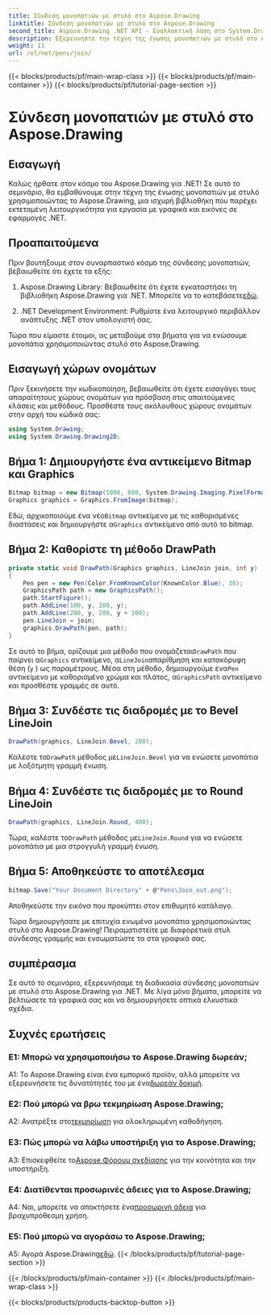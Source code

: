 ```yaml
---
title: Σύνδεση μονοπατιών με στυλό στο Aspose.Drawing
linktitle: Σύνδεση μονοπατιών με στυλό στο Aspose.Drawing
second_title: Aspose.Drawing .NET API - Εναλλακτική λύση στο System.Drawing.Common
description: Εξερευνήστε την τέχνη της ένωσης μονοπατιών με στυλό στο Aspose.Drawing for .NET. Δημιουργήστε εκπληκτικά γραφικά με τις επιλογές LineJoin.
weight: 11
url: /el/net/pens/join/
---
```


{{< blocks/products/pf/main-wrap-class >}}
{{< blocks/products/pf/main-container >}}
{{< blocks/products/pf/tutorial-page-section >}}

# Σύνδεση μονοπατιών με στυλό στο Aspose.Drawing

## Εισαγωγή

Καλώς ήρθατε στον κόσμο του Aspose.Drawing για .NET! Σε αυτό το σεμινάριο, θα εμβαθύνουμε στην τέχνη της ένωσης μονοπατιών με στυλό χρησιμοποιώντας το Aspose.Drawing, μια ισχυρή βιβλιοθήκη που παρέχει εκτεταμένη λειτουργικότητα για εργασία με γραφικά και εικόνες σε εφαρμογές .NET.

## Προαπαιτούμενα

Πριν βουτήξουμε στον συναρπαστικό κόσμο της σύνδεσης μονοπατιών, βεβαιωθείτε ότι έχετε τα εξής:

1.  Aspose.Drawing Library: Βεβαιωθείτε ότι έχετε εγκαταστήσει τη βιβλιοθήκη Aspose.Drawing για .NET. Μπορείτε να το κατεβάσετε[εδώ](https://releases.aspose.com/drawing/net/).

2. .NET Development Environment: Ρυθμίστε ένα λειτουργικό περιβάλλον ανάπτυξης .NET στον υπολογιστή σας.

Τώρα που είμαστε έτοιμοι, ας μεταβούμε στα βήματα για να ενώσουμε μονοπάτια χρησιμοποιώντας στυλό στο Aspose.Drawing.

## Εισαγωγή χώρων ονομάτων

Πριν ξεκινήσετε την κωδικοποίηση, βεβαιωθείτε ότι έχετε εισαγάγει τους απαραίτητους χώρους ονομάτων για πρόσβαση στις απαιτούμενες κλάσεις και μεθόδους. Προσθέστε τους ακόλουθους χώρους ονομάτων στην αρχή του κώδικά σας:

```csharp
using System.Drawing;
using System.Drawing.Drawing2D;
```

## Βήμα 1: Δημιουργήστε ένα αντικείμενο Bitmap και Graphics

```csharp
Bitmap bitmap = new Bitmap(1000, 800, System.Drawing.Imaging.PixelFormat.Format32bppPArgb);
Graphics graphics = Graphics.FromImage(bitmap);
```

 Εδώ, αρχικοποιούμε ένα νέο`Bitmap` αντικείμενο με τις καθορισμένες διαστάσεις και δημιουργήστε α`Graphics` αντικείμενο από αυτό το bitmap.

## Βήμα 2: Καθορίστε τη μέθοδο DrawPath

```csharp
private static void DrawPath(Graphics graphics, LineJoin join, int y)
{
    Pen pen = new Pen(Color.FromKnownColor(KnownColor.Blue), 30);
    GraphicsPath path = new GraphicsPath();
    path.StartFigure();
    path.AddLine(100, y, 200, y);
    path.AddLine(200, y, 200, y + 100);
    pen.LineJoin = join;
    graphics.DrawPath(pen, path);
}
```

 Σε αυτό το βήμα, ορίζουμε μια μέθοδο που ονομάζεται`DrawPath` που παίρνει α`Graphics` αντικείμενο, α`LineJoin`απαρίθμηση και κατακόρυφη θέση (`y` ) ως παραμέτρους. Μέσα στη μέθοδο, δημιουργούμε ένα`Pen` αντικείμενο με καθορισμένο χρώμα και πλάτος, α`GraphicsPath` αντικείμενο και προσθέστε γραμμές σε αυτό.

## Βήμα 3: Συνδέστε τις διαδρομές με το Bevel LineJoin

```csharp
DrawPath(graphics, LineJoin.Bevel, 200);
```

 Καλέστε το`DrawPath` μέθοδος με`LineJoin.Bevel` για να ενώσετε μονοπάτια με λοξότμητη γραμμή ένωση.

## Βήμα 4: Συνδέστε τις διαδρομές με το Round LineJoin

```csharp
DrawPath(graphics, LineJoin.Round, 400);
```

 Τώρα, καλέστε το`DrawPath` μέθοδος με`LineJoin.Round` για να ενώσετε μονοπάτια με μια στρογγυλή γραμμή ένωση.

## Βήμα 5: Αποθηκεύστε το αποτέλεσμα

```csharp
bitmap.Save("Your Document Directory" + @"Pens\Join_out.png");
```

Αποθηκεύστε την εικόνα που προκύπτει στον επιθυμητό κατάλογο.

Τώρα δημιουργήσατε με επιτυχία ενωμένα μονοπάτια χρησιμοποιώντας στυλό στο Aspose.Drawing! Πειραματιστείτε με διαφορετικά στυλ σύνδεσης γραμμής και ενσωματώστε τα στα γραφικά σας.

## συμπέρασμα

Σε αυτό το σεμινάριο, εξερευνήσαμε τη διαδικασία σύνδεσης μονοπατιών με στυλό στο Aspose.Drawing για .NET. Με λίγα μόνο βήματα, μπορείτε να βελτιώσετε τα γραφικά σας και να δημιουργήσετε οπτικά ελκυστικά σχέδια.

## Συχνές ερωτήσεις

### Ε1: Μπορώ να χρησιμοποιήσω το Aspose.Drawing δωρεάν;

 A1: Το Aspose.Drawing είναι ένα εμπορικό προϊόν, αλλά μπορείτε να εξερευνήσετε τις δυνατότητές του με ένα[δωρεάν δοκιμή](https://releases.aspose.com/).

### Ε2: Πού μπορώ να βρω τεκμηρίωση Aspose.Drawing;

 A2: Ανατρέξτε στο[τεκμηρίωση](https://reference.aspose.com/drawing/net/) για ολοκληρωμένη καθοδήγηση.

### Ε3: Πώς μπορώ να λάβω υποστήριξη για το Aspose.Drawing;

 A3: Επισκεφθείτε το[Aspose.Φόρουμ σχεδίασης](https://forum.aspose.com/c/diagram/17) για την κοινότητα και την υποστήριξη.

### Ε4: Διατίθενται προσωρινές άδειες για το Aspose.Drawing;

 A4: Ναι, μπορείτε να αποκτήσετε ένα[προσωρινή άδεια](https://purchase.aspose.com/temporary-license/) για βραχυπρόθεσμη χρήση.

### Ε5: Πού μπορώ να αγοράσω το Aspose.Drawing;

 A5: Αγορά Aspose.Drawing[εδώ](https://purchase.aspose.com/buy).
{{< /blocks/products/pf/tutorial-page-section >}}

{{< /blocks/products/pf/main-container >}}
{{< /blocks/products/pf/main-wrap-class >}}

{{< blocks/products/products-backtop-button >}}
